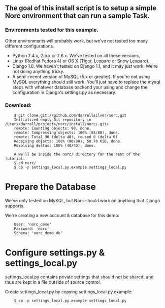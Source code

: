 
## The goal of this install script is to setup a simple Norc environment that can run a sample Task.

### Environments tested for this example.
Other environments will probably work, but we've not tested too many different configurations.

 * Python 2.4.x, 2.5.x or 2.6.x.   We've tested on all these versions, 
 * Linux (Redhat Fedora 4) or OS X (Tiger, Leopard or Snow Leopard).
 * Django 1.0.  We haven't tested on Django 1.1, and it may just work. We're not doing anything tricky.
 * A semi-recent version of MySQL (5.x or greater).  If you're not using MySQL everything should still work.  You'll just have to replace the mysql steps with whatever database backend your using and change the configuration in Django's settings.py as necessary.

### Download:

        $ git clone git://github.com/darrellsilver/norc.git
        Initialized empty Git repository in /Users/darrell/projects/norc/install/norc/.git/
        remote: Counting objects: 90, done.
        remote: Compressing objects: 100% (88/88), done.
        remote: Total 90 (delta 40), reused 0 (delta 0)
        Receiving objects: 100% (90/90), 59.70 KiB, done.
        Resolving deltas: 100% (40/40), done.
        
        # we'll be inside the norc/ directory for the rest of the tutorial.
        $ cd norc/
        $ cp -p settings_local.py.example settings_local.py         


# Prepare the Database

We've only tested on MySQL, but Norc should work on anything that Django supports.

We're creating a new account & database for this demo:

        User: 'norc_demo'
        Password: 'norc'
        Schema: 'norc_demo_db'

# Configure settings.py & settings_local.py

settings_local.py contains private settings that should not be shared, and thus are kept in a file outside of source control.

Create settings_local.py by copying settings_local.py.example:

        $ cp -p settings_local.py.example settings_local.py


